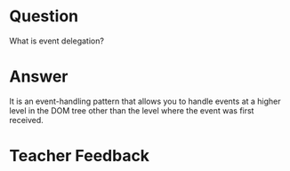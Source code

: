 # Question
What is event delegation?

# Answer
It is an event-handling pattern that allows you to handle events at a higher level in the DOM tree other than the level where the event was first received.

# Teacher Feedback